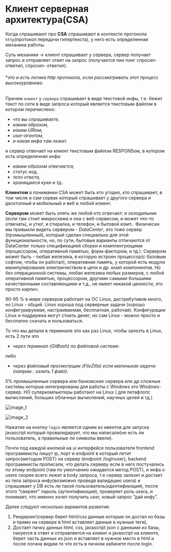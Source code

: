 # Клиент серверная архитектура(CSA)

Когда спрашивают про **CSA** спрашивают в контексте протокола `http`(протокол передачи гипертекста), у него есть определенная механика работы.

Суть механики -> клиент спрашивает у сервера, сервер получает запрос и отправляет ответ на запрос (получается пин понг спросил-ответил, спросил- ответил). 
###### *это и есть логика http протокола, если рассматривать этот процесс высокоуровнево.

Причем `клиент` у `сервера` спрашивает в виде текстовой инфы, т.е. бежит текст по сети в виде запроса который является текстовым файлом в котором перечислено:
- *что вы спрашиваете,* 
- *каким образом,* 
- *каким URlом,*
- *user-агентом,* 
- *и какая инфа там лежит.*

и сервер отвечает на клиент текстовым файлом RESPONSом, в котором есть определенная инфа:

- *каким образом отвечается,* 
- *статус код,*
- *тело ответа,* 
- *хранящиеся куки и тд..*

**Клиентом** в понимании CSA может быть кто угодно, кто спрашивает, в том числе и сам сервак который спрашивает у другого сервера и десктопный и мобильный и веб и любой клиент.

**Сервером** может быть опять же любой кто отвечает: и холодильник (если там стоит микросхема и она с веб-сервисом, и может что-то отвечать), и утюг, и стиралка, и телефон, и бытовой комп.. Физически мы привыкли видеть сервером - *DataCenter*, это тоже сервер (промышленный), который сделан специально для этой функциональности, но, по сути, бытовые варианты отличаются от DataCenter только спецификацией сборки и комплектующими (процессором, оперативной памятью, форм-фактором, и тд.). Сервером может быть - любая железяка, в которую встроен процессор(с базовым софтом, чтобы он работал), оперативная память, у которой есть модули манипулирования электричеством в цепи и др. комп компонентов. Но без операционной системы, любая железяка любых размеров, с любой оперативной памятью, процессором, другими самыми большими качественными составляющими и т.д., не имеет никакой ценности, это просто кирпич.

90-95 % в мире серверов работает на ОС Linux, дистрибутивов много, но Linux - общий. Linux хороша под серверные задачи (хорошо конфигурируемая, настраиваемая, бесплатная, рабочая). Конфигурации Linux и поддержка могут стоить денег, но сам Linux - можно просто и бесплатно скачать и пользоваться.

То что мы делали в терминале это как раз Linux, чтобы залезть в Linux, есть 2 пути это 
- *через терминал (GitBash) по файловой системе:*

либо

- *через файловый просмотрщик (FileZilla) если маленькая задача (наприм.: залить 1 файл).*

5% промышленные сервера или банковские сервера или др сложные системы которые интегрированы для работы с Windows это Windows-сервер.
НО суперкомпьютеры работают на Linux ( для петафлопс вычислений, больших облачных вычислений, научных целей и тд.)

![image_1](https://sun9-31.userapi.com/impg/q1lX3TgVaVMM9LXvuvYL_G_h5h2p2O0pNGONJA/_u37AsE-W3Y.jpg?size=814x516&quality=95&sign=b71e52b9257b65eb89ae95aa5e94a6f3&type=album)

![image_2](https://sun9-63.userapi.com/impg/fAzEEDYFk1aBW1ILKCxSnSxYO2q7Ok8fP_yfNA/l2w6pw_k3fA.jpg?size=859x453&quality=95&sign=c700defdb45d9146d80a9d4cfc3d1c97&type=album)

Нажатие на кнопку `login` является одним из ивентов для запуска javascript который провалидирует, что мы написали(не есть ли пользователь, а правильные ли символы ввели).

Почти под каждой кнопкой на ui интерфейсе пользователя frontend программисты пишут ip, порт и endpoint в который летит запрос(методом POST) на сервер (endpoint /loginuser), backend программисты прописали, что делать серверу если в него постучались по этому endpoint (там по умолчанию ожидается метод POST), и инфа о usere скорее всего лежит в body запроса, т.е сервер залазит и достает из тела запроса инфу(возможно проведя валидацию usera) и спрашивает у DB есть ли такой пользователь(*идентификация*), после этого “сверяет” пароль (*аутентификация*), проверяет роль userа, и понимает, что именно хочет получить user, новый запрос “дай инфу”.

Далее следуют несколько вариантов развития:
1. Рендеринг(сервер берет html/css данные которые он достал из базы и прямо на сервере в html вставляет данные в нужные теги),
2. Достает пачку данных html, css, javascript json c данными из базы, пакуется в ответ и отправляется на клиент и javascript на клиенте, берет часть данных из json и вставляет в нужное место в html и после логина видим то что есть в личном кабинете после login.
